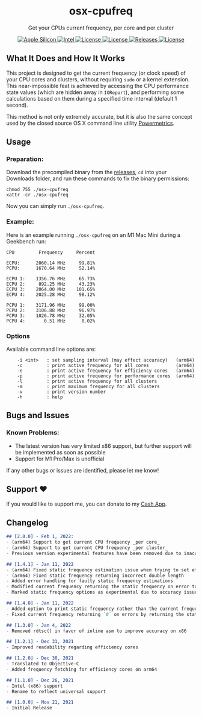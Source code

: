 <h1 align="center" style="">osx-cpufreq</h1>

<p align="center">
    Get your CPUs current frequency, per core and per cluster
</p>
<p align="center">
    <a href="">
       <img alt="Apple Silicon" src="https://img.shields.io/badge/Apple_Silicon-Full_Support-red.svg"/>
    </a>
    <a href="">
       <img alt="Intel" src="https://img.shields.io/badge/Intel-Limited_Support-blue.svg"/>
    </a>
        <a href="https://github.com/BitesPotatoBacks/osx-cpufreq/blob/main/LICENSE">
        <img alt="License" src="https://img.shields.io/github/license/BitesPotatoBacks/osx-cpufreq.svg"/>
    </a>
    <a href="https://github.com/BitesPotatoBacks/osx-cpufreq/stargazers">
        <img alt="License" src="https://img.shields.io/github/stars/BitesPotatoBacks/osx-cpufreq.svg"/>
    </a>
    <a href="https://github.com/BitesPotatoBacks/osx-cpufreq/releases">
        <img alt="Releases" src="https://img.shields.io/github/release/BitesPotatoBacks/osx-cpufreq.svg"/>
    </a>
        <a href="https://cash.app/$bitespotatobacks">
        <img alt="License" src="https://img.shields.io/badge/donate-Cash_App-default.svg"/>
    </a>
    <!-- <a href="https://github.com/BitesPotatoBacks/osx-cpufreq/stargazers"><img alt="Stars" src="https://img.shields.io/github/stars/BitesPotatoBacks/osx-cpufreq.svg"/></a>-->
    <br>
</p>

## What It Does and How It Works
This project is designed to get the current frequency (or clock speed) of your CPU cores and clusters, without requiring `sudo` or a kernel extension. This near-impossible feat is achieved by accessing the CPU performance state values (which are hidden away in `IOReport`), and performing some calculations based on them during a specified time interval (default 1 second). 

This method is not only extremely accurate, but it is also the same concept used by the closed source OS X command line utility [Powermetrics](https://www.unix.com/man-page/osx/1/powermetrics/).
## Usage
### Preparation:
Download the precompiled binary from the [releases](https://github.com/BitesPotatoBacks/osx-cpufreq/releases), `cd` into your Downloads folder, and run these commands to fix the binary permissions:
```
chmod 755 ./osx-cpufreq
xattr -cr ./osx-cpufreq
```
Now you can simply run `./osx-cpufreq`.

### Example:
Here is an example running `./osx-cpufreq` on an M1 Mac Mini during a Geekbench run:
```
CPU         Frequency     Percent

ECPU:      2060.14 MHz     99.81%
PCPU:      1670.64 MHz     52.14%

ECPU 1:    1356.76 MHz     65.73%
ECPU 2:     892.25 MHz     43.23%
ECPU 3:    2064.00 MHz    101.65%
ECPU 4:    2025.28 MHz     98.12%

PCPU 1:    3171.96 MHz     99.00%
PCPU 2:    3106.88 MHz     96.97%
PCPU 3:    1026.78 MHz     32.05%
PCPU 4:       0.51 MHz      0.02%
```
### Options
Available command line options are:
```
    -i <int>   : set sampling interval (may effect accuracy)   (arm64)
    -c         : print active frequency for all cores          (arm64)
    -e         : print active frequency for efficiency cores   (arm64)
    -p         : print active frequency for performance cores  (arm64)
    -l         : print active frequency for all clusters
    -m         : print maximum frequency for all clusters
    -v         : print version number
    -h         : help
```

## Bugs and Issues
### Known Problems:
- The latest version has very limited x86 support, but further support will be implemented as soon as possible
- Support for M1 Pro/Max is unofficial

If any other bugs or issues are identified, please let me know!

## Support ❤️
If you would like to support me, you can donate to my [Cash App](https://cash.app/$bitespotatobacks).

## Changelog

```markdown
## [2.0.0] - Feb 1, 2022:
- (arm64) Support to get current CPU frequency _per core_
- (arm64) Support to get current CPU frequency _per cluster_
- Previous version experimental features have been removed due to inaccuracies

## [1.4.1] - Jan 11, 2022
- (arm64) Fixed static frequency estimation issue when trying to set efficiency cores only option 
- (arm64) Fixed static frequency returning incorrect double length
- Added error handling for faulty static frequency estimations
- Modified current frequency returning the static frequency on error to be disabled by default (can be reenabled using `-s`)
- Marked static frequency options as experimental due to accuracy issues

## [1.4.0] - Jan 11, 2022
- Added option to print static frequency rather than the current frequency
- Fixed current frequency returning `0` on errors by returning the static frequency on error (can be disabled using `-d`)

## [1.3.0] - Jan 4, 2022
- Removed rdtsc() in favor of inline asm to improve accuracy on x86

## [1.2.1] - Dec 31, 2021
- Improved readability regarding efficiency cores

## [1.2.0] - Dec 30, 2021
- Translated to Objective-C
- Added frequency fetching for efficiency cores on arm64

## [1.1.0] - Dec 26, 2021
- Intel (x86) support
- Rename to reflect universal support

## [1.0.0] - Nov 21, 2021
- Initial Release
```
<!-- 
Removing credits from public readme due to no longer using the methods derived from the following:
https://github.com/lemire/iosbitmapdecoding/blob/master/bitmapdecoding/bitmapdecoding.cpp
http://uob-hpc.github.io/2017/11/22/arm-clock-freq.html
-->
